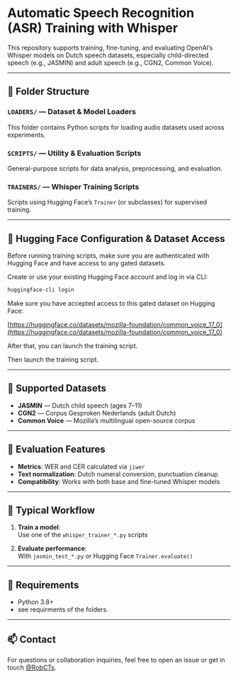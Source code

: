 # Automatic Speech Recognition (ASR) Training with Whisper

This repository supports training, fine-tuning, and evaluating OpenAI’s Whisper models on Dutch speech datasets, especially child-directed speech (e.g., JASMIN) and adult speech (e.g., CGN2, Common Voice).

---
## 📂 Folder Structure

### `LOADERS/` — Dataset & Model Loaders

This folder contains Python scripts for loading audio datasets used across experiments.

### `SCRIPTS/` — Utility & Evaluation Scripts

General-purpose scripts for data analysis, preprocessing, and evaluation.

### `TRAINERS/` — Whisper Training Scripts

Scripts using Hugging Face’s `Trainer` (or subclasses) for supervised training.

---

## 🔐 Hugging Face Configuration & Dataset Access


Before running training scripts, make sure you are authenticated with Hugging Face and have access to any gated datasets.

Create or use your existing Hugging Face account and log in via CLI:

```bash
huggingface-cli login
```


Make sure you have accepted access to this gated dataset on Hugging Face:

[https://huggingface.co/datasets/mozilla-foundation/common_voice_17_0](https://huggingface.co/datasets/mozilla-foundation/common_voice_17_0)

After that, you can launch the training script.


Then launch the training script.

---

## 💬 Supported Datasets

- **JASMIN** — Dutch child speech (ages 7–11)
- **CGN2** — Corpus Gesproken Nederlands (adult Dutch)
- **Common Voice** — Mozilla’s multilingual open-source corpus

---

## 🧪 Evaluation Features

- **Metrics**: WER and CER calculated via `jiwer`
- **Text normalization**: Dutch numeral conversion, punctuation cleanup
- **Compatibility**: Works with both base and fine-tuned Whisper models

---

## 🚀 Typical Workflow

1. **Train a model**:  
   Use one of the `whisper_trainer_*.py` scripts

2. **Evaluate performance**:  
   With `jasmin_test_*.py` or Hugging Face `Trainer.evaluate()`

---

## 📎 Requirements

- Python 3.8+
- see requirments of the folders.

---

## 📫 Contact

For questions or collaboration inquiries, feel free to open an issue or get in touch [@RobCTs](https://github.com/RobCTs/ASR/).
